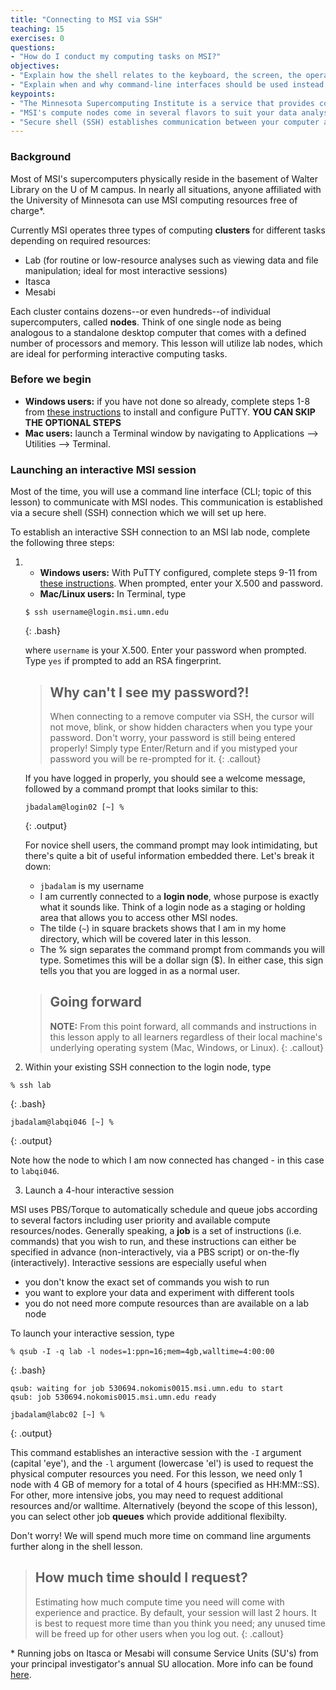 ```yaml
---
title: "Connecting to MSI via SSH"
teaching: 15
exercises: 0
questions:
- "How do I conduct my computing tasks on MSI?"
objectives:
- "Explain how the shell relates to the keyboard, the screen, the operating system, and users' programs."
- "Explain when and why command-line interfaces should be used instead of graphical interfaces."
keypoints:
- "The Minnesota Supercomputing Institute is a service that provides computational services and support to the University of Minnesota research community."
- "MSI's compute nodes come in several flavors to suit your data analysis needs."
- "Secure shell (SSH) establishes communication between your computer and an MSI compute node, such that commands you type are executed on the MSI node, not on your local machine."
---
```

### Background
Most of MSI's supercomputers physically reside in the basement of Walter Library on the U of M campus. In nearly all situations, anyone affiliated with the University of Minnesota can use MSI computing resources free of charge*. 

Currently MSI operates three types of computing **clusters** for different tasks depending on required resources:

*   Lab (for routine or low-resource analyses such as viewing data and file manipulation; ideal for most interactive sessions)
*   Itasca
*   Mesabi

Each cluster contains dozens--or even hundreds--of individual supercomputers, called **nodes**.  Think of one single node as being analogous to a standalone desktop computer that comes with a defined number of processors and memory.  This lesson will utilize lab nodes, which are ideal for performing interactive computing tasks.

### Before we begin
*   **Windows users:** if you have not done so already, complete steps 1-8 from [these instructions](https://www.msi.umn.edu/support/faq/how-do-i-configure-putty-connect-msi-unix-systems) to install and configure PuTTY. **YOU CAN SKIP THE OPTIONAL STEPS**
*   **Mac users:** launch a Terminal window by navigating to Applications --> Utilities --> Terminal.

### Launching an interactive MSI session
Most of the time, you will use a command line interface (CLI; topic of this lesson) to communicate with MSI nodes.  This communication is established via a secure shell (SSH) connection which we will set up here.

To establish an interactive SSH connection to an MSI lab node, complete the following three steps:

1.  *  **Windows users:** With PuTTY configured, complete steps 9-11 from [these instructions](https://www.msi.umn.edu/support/faq/how-do-i-configure-putty-connect-msi-unix-systems). When prompted, enter your X.500 and password.
    *  **Mac/Linux users:** In Terminal, type
    
    ~~~
    $ ssh username@login.msi.umn.edu
    ~~~
    {: .bash}
    
    where `username` is your X.500. Enter your password when prompted. Type `yes` if prompted to add an RSA fingerprint.

    > ## Why can't I see my password?!
    >
    > When connecting to a remove computer via SSH, the cursor will not move, blink, or show hidden characters when you type your password.
    > Don't worry, your password is still being entered properly!
    > Simply type Enter/Return and if you mistyped your password you will be re-prompted for it.
    {: .callout}

    If you have logged in properly, you should see a welcome message, followed by a command prompt that looks similar to this:
    
    ~~~
    jbadalam@login02 [~] % 
    ~~~
    {: .output}

    For novice shell users, the command prompt may look intimidating, but there's quite a bit of useful information embedded there. Let's break it down:

    *   `jbadalam` is my username
    *   I am currently connected to a **login node**, whose purpose is exactly what it sounds like. Think of a login node as a staging or holding area that allows you to access other MSI nodes.
    *   The tilde (`~`) in square brackets shows that I am in my home directory, which will be covered later in this lesson.
    *   The % sign separates the command prompt from commands you will type. Sometimes this will be a dollar sign ($). In either case, this sign tells you that you are logged in as a normal user. 

    > ## Going forward
    >
    > **NOTE:** From this point forward, all commands and instructions in this lesson apply to all learners regardless of their local machine's underlying operating system (Mac, Windows, or Linux).
    {: .callout}

2.  Within your existing SSH connection to the login node, type

~~~
% ssh lab
~~~
{: .bash}

~~~
jbadalam@labqi046 [~] %
~~~
{: .output}

Note how the node to which I am now connected has changed - in this case to `labqi046`.

3.  Launch a 4-hour interactive session

MSI uses PBS/Torque to automatically schedule and queue jobs according to several factors including user priority and available compute resources/nodes. Generally speaking, a **job** is a set of instructions (i.e. commands) that you wish to run, and these instructions can either be specified in advance (non-interactively, via a PBS script) or on-the-fly (interactively). Interactive sessions are especially useful when
*   you don't know the exact set of commands you wish to run
*   you want to explore your data and experiment with different tools
*   you do not need more compute resources than are available on a lab node

To launch your interactive session, type

~~~
% qsub -I -q lab -l nodes=1:ppn=16;mem=4gb,walltime=4:00:00
~~~
{: .bash}

~~~
qsub: waiting for job 530694.nokomis0015.msi.umn.edu to start
qsub: job 530694.nokomis0015.msi.umn.edu ready

jbadalam@labc02 [~] % 
~~~
{: .output}

This command establishes an interactive session with the `-I` argument (capital 'eye'), and the `-l` argument (lowercase 'el') is used to request the physical computer resources you need. For this lesson, we need only 1 node with 4 GB of memory for a total of 4 hours (specified as HH:MM::SS). For other, more intensive jobs, you may need to request additional resources and/or walltime. Alternatively (beyond the scope of this lesson), you can select other job **queues** which provide additional flexibilty.

Don't worry! We will spend much more time on command line arguments further along in the shell lesson.

> ## How much time should I request?
>
> Estimating how much compute time you need will come with experience and practice. By default, your session will last 2 hours.
> It is best to request more time than you think you need; any unused time will be freed up for other users when you log out.
{: .callout}

\* Running jobs on Itasca or Mesabi will consume Service Units (SU's) from your principal investigator's annual SU allocation. More info can be found [here](https://www.msi.umn.edu/content/su-allocations).


